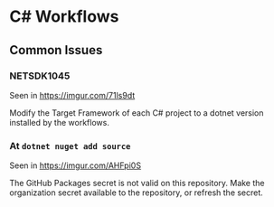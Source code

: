 # C# Workflows

## Common Issues

### NETSDK1045

Seen in https://imgur.com/71ls9dt

Modify the Target Framework of each C# project to a dotnet version installed by the workflows.

### At `dotnet nuget add source`

Seen in https://imgur.com/AHFpi0S

The GitHub Packages secret is not valid on this repository. Make the organization secret available to the repository, or refresh the secret.
